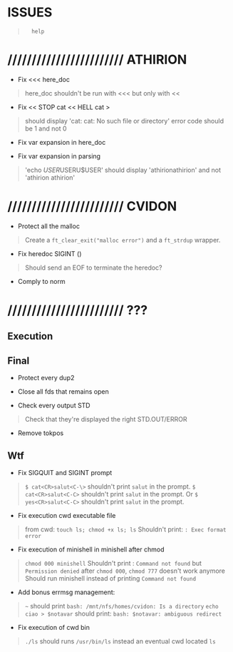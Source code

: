 
#           ISSUES

>       help

# //////////////////////// ATHIRION

- Fix <<< here_doc
> here_doc shouldn't be run with <<< but only with <<

- Fix << STOP cat << HELL cat >
> should display 'cat: cat: No such file or directory'
> error code should be 1 and not 0

- Fix var expansion in here_doc

- Fix var expansion in parsing
> 'echo $USER$USERU$USER' should display 'athirionathirion'
> and not 'athirion  athirion'

# //////////////////////// CVIDON

- Protect all the malloc
> Create a `ft_clear_exit("malloc error")` and a `ft_strdup` wrapper.

- Fix heredoc SIGINT (<C-C>)
> Should send an EOF to terminate the heredoc?

- Comply to norm

# //////////////////////// ???

##  Execution

##  Final

- Protect every dup2

- Close all fds that remains open

- Check every output STD
> Check that they're displayed the right STD.OUT/ERROR

- Remove tokpos

##  Wtf

- Fix SIGQUIT and SIGINT prompt
> `$ cat<CR>salut<C-\>` shouldn't print `salut` in the prompt.
> `$ cat<CR>salut<C-C>` shouldn't print `salut` in the prompt.
> Or `$ yes<CR>salut<C-C>` shouldn't print `salut` in the prompt.

- Fix execution cwd executable file
> from cwd: `touch ls; chmod +x ls; ls`
> Shouldn't print: `: Exec format error`

- Fix execution of minishell in minishell after chmod
> `chmod 000 minishell`
> Shouldn't print : `Command not found` but `Permission denied`
> after `chmod 000`, `chmod 777` doesn't work anymore
> Should run minishell instead of printing `Command not found`

- Add bonus errmsg management:
> `~` should print `bash: /mnt/nfs/homes/cvidon: Is a directory`
> `echo ciao > $notavar`    should print: `bash: $notavar: ambiguous redirect`

- Fix execution of cwd bin
> `./ls` should runs `/usr/bin/ls` instead an eventual cwd located `ls`
